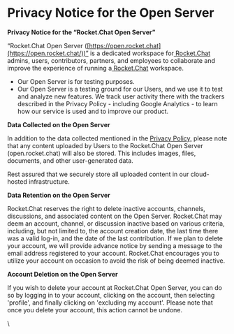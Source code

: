 # Privacy Notice for the Open Server

**Privacy Notice for the “Rocket.Chat Open Server”**

“Rocket.Chat Open Server ([https://open.rocket.chat](https://open.rocket.chat/))” is a dedicated workspace for[ Rocket.Chat](https://rocket.chat/) admins, users, contributors, partners, and employees to collaborate and improve the experience of running a[ Rocket.Chat](https://rocket.chat/) workspace.

* Our Open Server is for testing purposes.
* Our Open Server is a testing ground for our Users, and we use it to test and analyze new features. We track user activity there with the trackers described in the Privacy Policy - including Google Analytics - to learn how our service is used and to improve our product.

**Data Collected on the Open Server**

In addition to the data collected mentioned in the [Privacy Policy,](https://docs.rocket.chat/customer-center/legal-center/privacy-policy) please note that any content uploaded by Users to the Rocket.Chat Open Server (open.rocket.chat) will also be stored. This includes images, files, documents, and other user-generated data.

Rest assured that we securely store all uploaded content in our cloud-hosted infrastructure.

**Data Retention on the Open Server**

Rocket.Chat reserves the right to delete inactive accounts, channels, discussions, and associated content on the Open Server. Rocket.Chat may deem an account, channel, or discussion inactive based on various criteria, including, but not limited to, the account creation date, the last time there was a valid log-in, and the date of the last contribution. If we plan to delete your account, we will provide advance notice by sending a message to the email address registered to your account. Rocket.Chat encourages you to utilize your account on occasion to avoid the risk of being deemed inactive.

**Account Deletion on the Open Server**

If you wish to delete your account at Rocket.Chat Open Server, you can do so by logging in to your account, clicking on the account, then selecting 'profile', and finally clicking on 'excluding my account'. Please note that once you delete your account, this action cannot be undone.

\
